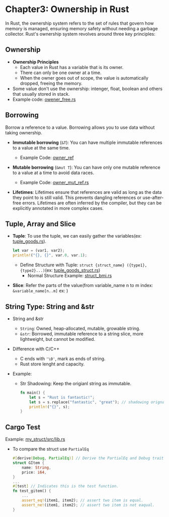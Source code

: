 # Chapter3: Ownership in Rust
In Rust, the ownership system refers to the set of rules that govern how memory is managed, ensuring memory safety without needing a garbage collector. Rust's ownership system revolves around three key principles:

## Ownership
- __Ownership Principles__
    - Each value in Rust has a variable that is its owner.
    - There can only be one owner at a time.
    - When the owner goes out of scope, the value is automatically dropped, freeing the memory.
- Some value don't use the ownership: intenger, float, boolean and others that usually stored in stack.
- Example code: [owener_free.rs](./owener_free.rs)

## Borrowing
Borrow a reference to a value. Borrowing allows you to use data without taking ownership.
- __Immutable borrowing__ (`&T`): You can have multiple immutable references to a value at the same time.
    - Example Code: [owner_ref](./owner_ref.rs)
- __Mutable borrowing__ (`&mut T`): You can have only one mutable reference to a value at a time to avoid data races.
    - Example Code: [owner_mut_ref.rs](./owner_mut_ref.rs)

- __Lifetimes__: Lifetimes ensure that references are valid as long as the data they point to is still valid. This prevents dangling references or use-after-free errors. Lifetimes are often inferred by the compiler, but they can be explicitly annotated in more complex cases.

## Tuple, Array and Slice
- __Tuple__: To use the tuple, we can easily gather the variables(ex: [tuple_goods.rs](./tuple_goods.rs)).
    ```rust
    let var = (var1, var2);
    println!("{}, {}", var.0, var.1);
    ```
    - Define Structure with Tuple: `struct {struct_name} ({type1}, {type2}...)`(ex: [tuple_goods_struct.rs](./tuple_goods_struct.rs))
        - Normal Structure Example: [struct_bmi.rs](./struct_bmi.rs)

- __Slice__: Refer the parts of the value(from variable_name n to m index: `&variable_name[n..m]` ex: )

## String Type: String and &str
- String and &str
    - `String`: Owned, heap-allocated, mutable, growable string.
    - `&str`: Borrowed, immutable reference to a string slice, more lightweight, but cannot be modified.

- Difference with C/C++
    - C ends with `'\0'`, mark as ends of string.
    - Rust store lenght and capacity.

- Example:
    - Str Shadowing: Keep the origianl string as immutable.
        ```rust
        fn main() {
            let s = "Rust is fantastic!";
            let s = s.replace("fantastic", "great"); // shadowing orignal value.
            println!("{}", s);
        }
        ```

## Cargo Test
Example: [my_struct/src/lib.rs](./mytest_struct/src/lib.rs)
- To compare the struct use `PartialEq`
    ```rust
    #[derive(Debug, PartialEq)] // Derive the PartialEq and Debug traits
    struct GItem {
        name: String,
        price: i64,
    }
    ...
    #[test] // Indicates this is the test function.
    fn test_gitem() {
        ...
        assert_eq!(item1, item2); // assert two item is equal.
        assert_ne!(item1, item2); // assert two item is not eaqual.
    }
    ```